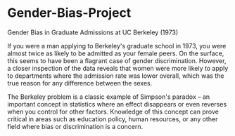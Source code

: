 # Gender-Bias-Project
Gender Bias in Graduate Admissions at UC Berkeley (1973)

If you were a man applying to Berkeley's graduate school in 1973, you were almost twice as likely to be admitted as your female peers. On the surface, this seems to have been a flagrant case of gender discrimination. However, a closer inspection of the data reveals that women were more likely to apply to departments where the admission rate was lower overall, which was the true reason for any difference between the sexes.

The Berkeley problem is a classic example of Simpson's paradox – an important concept in statistics where an effect disappears or even reverses when you control for other factors. Knowledge of this concept can prove critical in areas such as education policy, human resources, or any other field where bias or discrimination is a concern.
